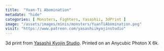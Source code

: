 ```yaml
---
title:  "Yuan-Ti Abomination"
metadate: "hide"
categories: [ Monsters, Fighters, Yasashii, 3dPrint ]
image: "/assets/images/minis/monsters/YuanTiAbomination.png"
visit: "https://www.patreon.com/yasashiikyojinstudio"
---
```

3d print from [Yasashii Kyojin Studio](https://www.patreon.com/yasashiikyojinstudio). 
Printed on an Anycubic Photon X 6k.